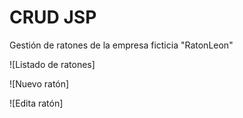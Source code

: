 # CRUD JSP
Gestión de ratones de la empresa ficticia "RatonLeon"

![Listado de ratones]

![Nuevo ratón]

![Edita ratón]
